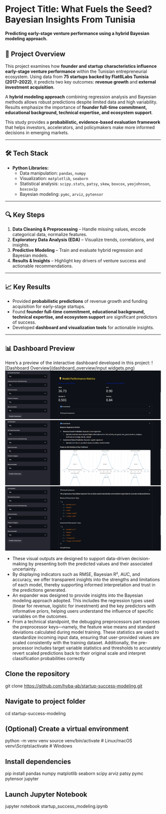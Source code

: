 # Project Title:  What Fuels the Seed? Bayesian Insights From Tunisia

**Predicting early-stage venture performance using a hybrid Bayesian modeling approach.**

## 📖 Project Overview
This project examines how **founder and startup characteristics influence early-stage venture performance** within the Tunisian entrepreneurial ecosystem. Using data from **75 startups backed by Flat6Labs Tunisia (2017–2022)**, it predicts two key outcomes: **revenue growth** and **external investment acquisition**.  

A **hybrid modeling approach** combining regression analysis and Bayesian methods allows robust predictions despite limited data and high variability. Results emphasize the importance of **founder full-time commitment, educational background, technical expertise, and ecosystem support**.  

This study provides a **probabilistic, evidence-based evaluation framework** that helps investors, accelerators, and policymakers make more informed decisions in emerging markets.

---
## 🛠️ Tech Stack
- **Python Libraries:**
  - Data manipulation: `pandas`, `numpy`  
  - Visualization: `matplotlib`, `seaborn`  
  - Statistical analysis: `scipy.stats`, `patsy`, `skew`, `boxcox`, `yeojohnson`, `boxcox1p`  
  - Bayesian modeling: `pymc`, `arviz`, `pytensor`  

---

## 🔍 Key Steps
1. **Data Cleaning & Preprocessing** – Handle missing values, encode categorical data, normalize features.  
2. **Exploratory Data Analysis (EDA)** – Visualize trends, correlations, and insights.  
3. **Predictive Modeling** – Train and evaluate hybrid regression and Bayesian models.  
4. **Results & Insights** – Highlight key drivers of venture success and actionable recommendations.  

---

## 📈 Key Results
- Provided **probabilistic predictions** of revenue growth and funding acquisition for early-stage startups.  
- Found **founder full-time commitment, educational background, technical expertise, and ecosystem support** are significant predictors of success.  
- Developed **dashboard and visualization tools** for actionable insights.

---

## 📊 Dashboard Preview

Here’s a preview of the interactive dashboard developed in this project:
![Dashboard Overview](dashboard_overview/input widgets.png)
![Dashboard Overview](dashboard_overview/metrics.png)
![Dashboard Overview](dashboard_overview/details.png)
![Dashboard Overview](dashboard_overview/debug.png)

- These visual outputs are designed to support data-driven decision-making by presenting both the predicted values and their associated uncertainty. 
- By displaying indicators such as RMSE, Bayesian R², AUC, and accuracy, we offer transparent insights into the strengths and limitations of each model, thereby supporting informed interpretation and trust in the predictions generated.
- An expander was designed to provide insights into the Bayesian modeling approach adopted. This includes the regression types used (linear for revenue, logistic for investment) and the key predictors with informative priors, helping users understand the influence of specific variables on the outcomes.
- From a technical standpoint, the debugging preprocessors part exposes the preprocessor keys—namely, the feature wise means and standard deviations calculated during model training. These statistics are used to standardize incoming input data, ensuring that user-provided values are scaled consistently with the training dataset. Additionally, the pre-processor includes target variable statistics and thresholds to accurately revert scaled predictions back to their original scale and interpret classification probabilities correctly

 
## Clone the repository
git clone https://github.com/hyba-ab/startup-success-modeling.git

## Navigate to project folder
cd startup-success-modeling

## (Optional) Create a virtual environment
python -m venv venv
source venv/bin/activate  # Linux/macOS
venv\Scripts\activate     # Windows

## Install dependencies
pip install pandas numpy matplotlib seaborn scipy arviz patsy pymc pytensor jupyter

## Launch Jupyter Notebook
jupyter notebook startup_success_modeling.ipynb
